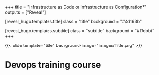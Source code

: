 +++
title = "Infrastructure as Code or Infrastructure as Configuration?"
outputs = ["Reveal"]

[reveal_hugo.templates.title]
class = "title"
background = "#4d163b"

[reveal_hugo.templates.subtitle]
class = "subtitle"
background = "#f7cbbf"
+++

{{< slide template="title" background-image="images/Title.png" >}}

# Devops training course
